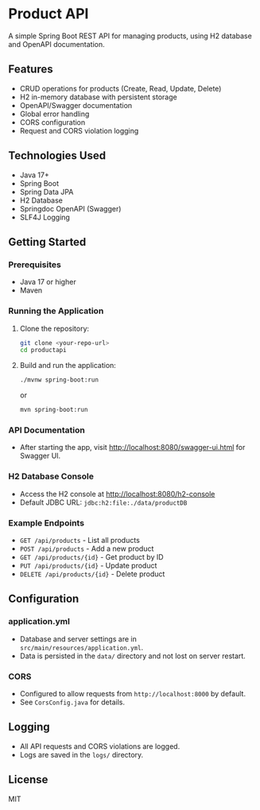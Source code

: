 # Product API

A simple Spring Boot REST API for managing products, using H2 database and OpenAPI documentation.

## Features
- CRUD operations for products (Create, Read, Update, Delete)
- H2 in-memory database with persistent storage
- OpenAPI/Swagger documentation
- Global error handling
- CORS configuration
- Request and CORS violation logging

## Technologies Used
- Java 17+
- Spring Boot
- Spring Data JPA
- H2 Database
- Springdoc OpenAPI (Swagger)
- SLF4J Logging

## Getting Started

### Prerequisites
- Java 17 or higher
- Maven

### Running the Application

1. Clone the repository:
   ```sh
   git clone <your-repo-url>
   cd productapi
   ```
2. Build and run the application:
   ```sh
   ./mvnw spring-boot:run
   ```
   or
   ```sh
   mvn spring-boot:run
   ```

### API Documentation
- After starting the app, visit [http://localhost:8080/swagger-ui.html](http://localhost:8080/swagger-ui.html) for Swagger UI.

### H2 Database Console
- Access the H2 console at [http://localhost:8080/h2-console](http://localhost:8080/h2-console)
- Default JDBC URL: `jdbc:h2:file:./data/productDB`

### Example Endpoints
- `GET /api/products` - List all products
- `POST /api/products` - Add a new product
- `GET /api/products/{id}` - Get product by ID
- `PUT /api/products/{id}` - Update product
- `DELETE /api/products/{id}` - Delete product

## Configuration

### application.yml
- Database and server settings are in `src/main/resources/application.yml`.
- Data is persisted in the `data/` directory and not lost on server restart.

### CORS
- Configured to allow requests from `http://localhost:8000` by default.
- See `CorsConfig.java` for details.

## Logging
- All API requests and CORS violations are logged.
- Logs are saved in the `logs/` directory.

## License
MIT

